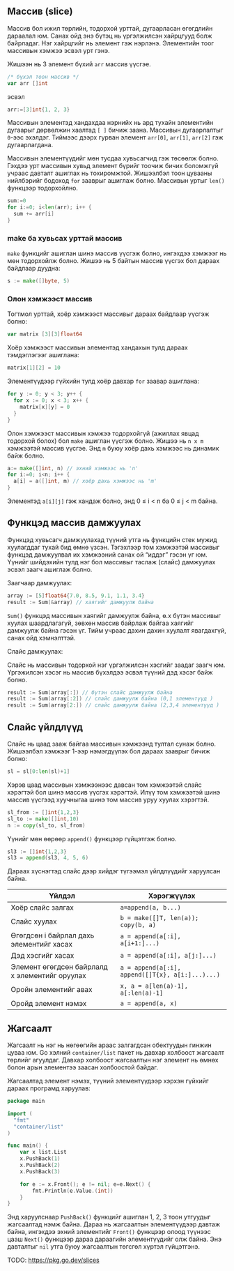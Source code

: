 ## Массив (slice)

Массив бол ижил төрлийн, тодорхой урттай, дугаарласан өгөгдлийн дараалал юм. Санах ойд энэ бүтэц нь үргэлжилсэн хайрцгууд болж байрладаг. Нэг хайрцгийг нь элемент гэж нэрлэнэ. Элементийн тоог массивын хэмжээ эсвэл урт гэнэ.

Жишээн нь 3 элемент бүхий `arr` массив үүсгэе.

```go
/* бүхэл тоон массив */
var arr []int
```

эсвэл

```go
arr:=[3]int{1, 2, 3}
```

Массивын элементэд хандахдаа нэрнийх нь ард тухайн элементийн дугаарыг дөрвөлжин хаалтад `[ ]` бичиж заана. Массивын дугаарлалтыг `0`-ээс эхэлдэг. Тиймээс дээрх гурван элемент `arr[0]`, `arr[1]`, `arr[2]` гэж дугаарлагдана.

Массивын элементүүдийг мөн тусдаа хувьсагчид гэж төсөөлж болно. Гэхдээ урт массивын хувьд элемент бүрийг тоочиж бичих боломжгүй учраас давталт ашиглах нь тохиромжтой. Жишээлбэл тоон цувааны нийлбэрийг бодоход `for` зааврыг ашиглаж болно. Массивын уртыг `len()` функцээр тодорхойлно.

```go
sum:=0
for i:=0; i<len(arr); i++ {
  sum += arr[i]
}
```

### make ба хувьсах урттай массив

`make` функцийг ашиглан шинэ массив үүсгэж болно, ингэхдээ хэмжээг нь мөн тодорхойлж болно. Жишээ нь 5 байтын массив үүсгэх бол дараах байдлаар дуудна:

```go
s := make([]byte, 5)
```


### Олон хэмжээст массив

Тогтмол урттай, хоёр хэмжээст массивыг дараах байдлаар үүсгэж болно:

```go
var matrix [3][3]float64
```

Хоёр хэмжээст массивын элементэд хандахын тулд дараах тэмдэглэгээг ашиглана:

```go
matrix[1][2] = 10
```

Элементүүдээр гүйхийн тулд хоёр давхар `for` заавар ашиглана:

```go
for y := 0; y < 3; y++ {
  for x := 0; x < 3; x++ {
    matrix[x][y] = 0
  }
}
```

Олон хэмжээст массивын хэмжээ тодорхойгүй (ажиллах явцад тодорхой болох) бол `make` ашиглан үүсгэж болно. Жишээ нь `n x m` хэмжээтэй массив үүсгэе. Энд `m` буюу хоёр дахь хэмжээс нь динамик байж болно.

```go
a:= make([]int, n) // эхний хэмжээс нь 'n'
for i:=0; i<n; i++ {
  a[i] = a([]int, m) // хоёр дахь хэмжээс нь 'm'
}
```
Элементэд `a[i][j]` гэж хандаж болно, энд 0 &le; i < n ба 0 &le; j < m байна.

## Функцэд массив дамжуулах

Функцэд хувьсагч дамжуулахад түүний утга нь функцийн стек мужид хуулагддаг тухай бид өмнө үзсэн. Тэгэхлээр том хэмжээтэй массивыг функцэд дамжуулвал их хэмжээний санах ой “иддэг” гэсэн үг юм. Үүнийг шийдэхийн тулд нэг бол массивыг таслаж (слайс) дамжуулах эсвэл заагч ашиглаж болно.

Заагчаар дамжуулах:

```go
array := [5]float64{7.0, 8.5, 9.1, 1.1, 3.4}
result := Sum(&array) // хаягийг дамжуулж байна
```

`Sum()` функцэд массивын хаягийг дамжуулж байна, ө.х бүтэн массивыг хуулах шаардлагагүй, зөвхөн массив байрлаж байгаа хаягийг дамжуулж байна гэсэн үг. Тийм учраас дахин дахин хуулалт явагдахгүй, санах ойд хэмнэлттэй.

Слайс дамжуулах: 

Слайс нь массивын тодорхой нэг үргэлжилсэн хэсгийг заадаг заагч юм. Үргэжилсэн хэсэг нь массив бүхэлдээ эсвэл түүний дэд хэсэг байж болно.

```go
result := Sum(array[:]) // бүтэн слайс дамжуулж байна
result := Sum(array[:2]) // слайс дамжуулж байна (0,1 элементүүд )
result := Sum(array[2:]) // слайс дамжуулж байна (2,3,4 элементүүд )
```

## Слайс үйлдлүүд

Слайс нь цаад зааж байгаа массивын хэмжээнд тултал сунаж болно. Жишээлбэл хэмжээг 1-ээр нэмэгдүүлэх бол дараах зааврыг бичиж болно:

```go
sl = sl[0:len(sl)+1]
```

Хэрэв цаад массивын хэмжээнээс давсан том хэмжээтэй слайс хэрэгтэй бол шинэ массив үүсгэх хэрэгтэй. Илүү том хэмжээтэй шинэ массив үүсгээд хуучныгаа шинэ том массив уруу хуулах хэрэгтэй.

```go
sl_from := []int{1,2,3}
sl_to := make([]int,10)
n := copy(sl_to, sl_from)
```

Үүнийг мөн өөрөөр `append()` функцээр гүйцэтгэж болно.

```go
sl3 := []int{1,2,3}
sl3 = append(sl3, 4, 5, 6)
```

Дараах хүснэгтэд слайс дээр хийдэг түгээмэл үйлдлүүдийг харуулсан байна.

| Үйлдэл | Хэрэгжүүлэх |
| --- | --- |
| Хоёр слайс залгах | `a=append(a, b...)` |
| Слайс хуулах | `b = make([]T, len(a)); copy(b, a)` |
| Өгөгдсөн i байрлал дахь элементийг хасах | `a = append(a[:i], a[i+1:]...)` |
| Дэд хэсгийг хасах | `a = append(a[:i], a[j:]...)` |
| Элемент өгөгдсөн байрлалд x элементийг оруулах | `a = append(a[:i], append([]T{x}, a[i:]...)...)` |
| Оройн элементийг авах | `x, a = a[len(a)-1], a[:len(a)-1]` |
| Оройд элемент нэмэх | `a = append(a, x)` |


## Жагсаалт

Жагсаалт нь нэг нь нөгөөгийн араас залгагдсан обектуудын гинжин цуваа юм. Go хэлний `container/list` пакет нь давхар холбоост жагсаалт төрлийг агуулдаг. Давхар холбоост жагсаалтын нэг элемент нь өмнөх болон арын элементээ заасан холбоостой байдаг.

Жагсаалтад элемент нэмэх, түүний элементүүдээр хэрхэн гүйхийг дараах програмд харуулав:

```go
package main

import (
  "fmt"
  "container/list"
)

func main() {
    var x list.List
    x.PushBack(1)
    x.PushBack(2)
    x.PushBack(3)

    for e := x.Front(); e != nil; e=e.Next() {
        fmt.Println(e.Value.(int))
    }
}
```

Энд харуулснаар `PushBack()` функцийг ашиглан 1, 2, 3 тоон утгуудыг жагсаалтад нэмж байна. Дараа нь жагсаалтын элементүүдээр давтаж байна, ингэхдээ эхний элементийг `Front()` функцээр олоод түүнээс цааш `Next()` функцээр дараа дараагийн элементүүдийг олж байна. Энэ давталтыг `nil` утга  буюу жагсаалтын төгсгөл хүртэл гүйцэтгэнэ.

TODO: https://pkg.go.dev/slices